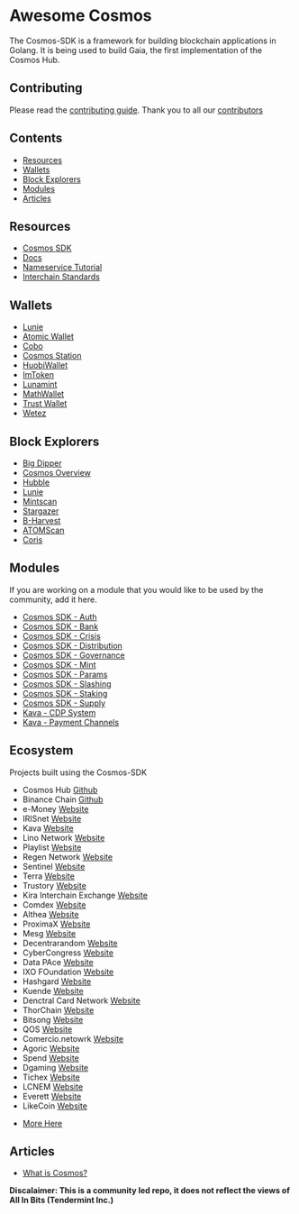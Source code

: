 # Awesome Cosmos

The Cosmos-SDK is a framework for building blockchain applications in Golang. It is being used to build Gaia, the first implementation of the Cosmos Hub.

## Contributing

Please read the [contributing guide](./contributing.md). Thank you to all our [contributors](https://github.com/cosmos/awesome/graphs/contributors)

## Contents

- [Resources](#resources)
- [Wallets](#wallets)
- [Block Explorers](#block-explorers)
- [Modules](#modules)
- [Articles](#articles)

## Resources

- [Cosmos SDK](https://github.com/cosmos/cosmos-sdk/)
- [Docs](https://cosmos.network/docs/)
- [Nameservice Tutorial](https://cosmos.network/docs/tutorial/)
- [Interchain Standards](https://github.com/cosmos/ics/)

## Wallets

- [Lunie](https://lunie.io/)
- [Atomic Wallet](https://atomicwallet.io/)
- [Cobo](https://cobo.com/)
- [Cosmos Station](https://www.cosmostation.io/)
- [HuobiWallet](https://www.huobiwallet.com/)
- [ImToken](https://token.im/)
- [Lunamint](https://lunamint.com/)
- [MathWallet](https://www.mathwallet.org/en/)
- [Trust Wallet](https://trustwallet.com/)
- [Wetez](https://www.wetez.io/homepage)

## Block Explorers

- [Big Dipper](https://bigdipper.forbole.com/)
- [Cosmos Overview](https://cosmos-overview.genesislab.net/)
- [Hubble](https://hubble.figment.network/)
- [Lunie](https://lunie.io)
- [Mintscan](https://www.mintscan.io/)
- [Stargazer](https://stargazer.certus.one/)
- [B-Harvest](https://bharvest.io/wallet_en)
- [ATOMScan](https://atomscan.app)
- [Coris](https://coris.network)

## Modules

If you are working on a module that you would like to be used by the community, add it here.

- [Cosmos SDK - Auth](https://github.com/cosmos/cosmos-sdk/tree/master/docs/spec/auth)
- [Cosmos SDK - Bank](https://github.com/cosmos/cosmos-sdk/tree/master/docs/spec/bank)
- [Cosmos SDK - Crisis](https://github.com/cosmos/cosmos-sdk/tree/master/docs/spec/crisis)
- [Cosmos SDK - Distribution](https://github.com/cosmos/cosmos-sdk/tree/master/docs/spec/distribution)
- [Cosmos SDK - Governance](https://github.com/cosmos/cosmos-sdk/tree/master/docs/spec/governance)
- [Cosmos SDK - Mint](https://github.com/cosmos/cosmos-sdk/tree/master/docs/spec/mint)
- [Cosmos SDK - Params](https://github.com/cosmos/cosmos-sdk/tree/master/docs/spec/params)
- [Cosmos SDK - Slashing](https://github.com/cosmos/cosmos-sdk/tree/master/docs/spec/slashing)
- [Cosmos SDK - Staking](https://github.com/cosmos/cosmos-sdk/tree/master/docs/spec/staking)
- [Cosmos SDK - Supply](https://github.com/cosmos/cosmos-sdk/tree/master/docs/spec/supply)
- [Kava - CDP System](https://github.com/Kava-Labs/kava-devnet/tree/master/blockchain/x)
- [Kava - Payment Channels](https://github.com/Kava-Labs/cosmos-paychan)

## Ecosystem

Projects built using the Cosmos-SDK

- Cosmos Hub [Github](https://github.com/cosmos/gaia)
- Binance Chain [Github](https://github.com/binance-chain/)
- e-Money [Website](https://e-money.com/)
- IRISnet [Website](https://www.irisnet.org/)
- Kava [Website](https://kava.io/)
- Lino Network [Website](https://lino.network/)
- Playlist [Website](https://www.playlist.com/)
- Regen Network [Website](https://regen.network/)
- Sentinel [Website](https://sentinel.co/)
- Terra [Website](https://terra.money/)
- Trustory [Website](https://www.trustory.io/)
- Kira Interchain Exchange [Website](https://kiraex.com/)
- Comdex [Website](https://comdex.sg/)
- Althea [Website](https://althea.net/)
- ProximaX [Website](https://www.proximax.io/)
- Mesg [Website](https://mesg.com/)
- Decentrarandom [Website](https://decentrandom.com/)
- CyberCongress [Website](https://cybercongress.ai)
- Data PAce [Website](https://datapace.io/)
- IXO FOundation [Website](http://ixo.foundation/)
- Hashgard [Website](https://www.hashgard.io/)
- Kuende [Website](https://kuende.com/)
- Denctral Card Network [Website](https://www.decentral-card.net/)
- ThorChain [Website](https://thorchain.org/)
- Bitsong [Website](https://bitsong.io/)
- QOS [Website](https://www.qoschain.io/#/xingyun)
- Comercio.netowrk [Website](https://commercio.network)
- Agoric [Website](https://agoric.com/)
- Spend [Website](https://www.spend.com/)
- Dgaming [Website](https://hub.dgaming.com/)
- Tichex [Website](https://tichex.com/)
- LCNEM [Website](https://lcnem.com/)
- Everett [Website](https://www.everett.zone/)
- LikeCoin [Website](https://like.co/)

* [More Here](https://forum.cosmos.network/t/list-of-projects-in-cosmos-tendermint-ecosystem/243)

## Articles

- [What is Cosmos?](https://cosmos.network/intro/)

**Discalaimer: This is a community led repo, it does not reflect the views of All In Bits (Tendermint Inc.)**
